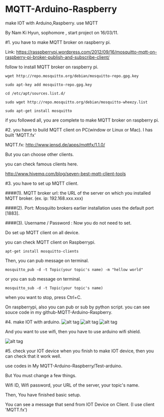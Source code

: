 # MQTT-Arduino-Raspberry
make IOT with Arduino,Raspberry. use MQTT

By Nam Ki Hyun, sophomore , start project on 16/03/11.

#1. you have to make MQTT broker on raspberry pi.

   Link: https://rasspberrypi.wordpress.com/2012/09/16/mosquitto-mqtt-on-raspberry-pi-broker-publish-and-subscribe-client/

   follow to install MQTT broker on raspberry pi.

    wget http://repo.mosquitto.org/debian/mosquitto-repo.gpg.key
   
    sudo apt-key add mosquitto-repo.gpg.key
   
    cd /etc/apt/sources.list.d/
   
    sudo wget http://repo.mosquitto.org/debian/mosquitto-wheezy.list
   
    sudo apt-get install mosquitto

   if you followed all, you are complete to make MQTT broker on raspberry pi.


#2. you have to build MQTT client on PC(window or Linux or Mac). I has built 'MQTT.fx'
  
   MQTT.fx:  http://www.jensd.de/apps/mqttfx/1.1.0/
  
   But you can choose other clients.

   you can check famous clients here.
  
   http://www.hivemq.com/blog/seven-best-mqtt-client-tools
  
#3. you have to set up MQTT client.
  
####(1). MQTT broker url: the URL of the server on which you installed MQTT broker. (ex. ip: 192.168.xxx.xxx)

####(2). Port: Mosquiito brokers earlier installation uses the default port [1883].

####(3). Username / Password : Now you do not need to set.
      
   Do set up MQTT client on all device.
      
   you can check MQTT client on Raspberrypi.
     
    apt-get install mosquitto-clients 

   Then, you can pub message on terminal.
   
    mosquitto_pub -d -t Topic(your topic's name) -m "hellow world"
   
   or you can sub message on terminal.
   
    mosquitto_sub -d -t Topic(your topic's name)
   
   when you want to stop, press Ctrl+C.
   
   On raspberrypi, also you can pub or sub by python script. you can see souce code in my github-MQTT-Arduino-Raspberry.
   
#4. make IOT with arduino.
   ![alt tag](https://github.com/DevKiHyun/MQTT-Arduino-Raspberry/blob/master/sensor%20image/DHT.PNG)
   ![alt tag](https://github.com/DevKiHyun/MQTT-Arduino-Raspberry/blob/master/sensor%20image/Heat%20Sensor.PNG)
   ![alt tag](https://github.com/DevKiHyun/MQTT-Arduino-Raspberry/blob/master/sensor%20image/Air-condition.PNG)
   
   And you want to use wifi, then you have to use arduino wifi shield.
   
   ![alt tag](https://github.com/DevKiHyun/MQTT-Arduino-Raspberry/blob/master/sensor%20image/arduino%20wifi%20shield.PNG)

#5. check your IOT device
   when you finish to make IOT device, then you can check that it work well.
   
   use codes in My MQTT-Arduino-Raspberry/Test-arduino.
   
   But You must change a few things.
   
   Wifi ID, Wifi password, your URL of the server, your topic's name.
   
   Then, You have finished basic setup.
   
   You can see a message that send from IOT Device on Client. (I use client 'MQTT.fx')
   
   
   
   
   
